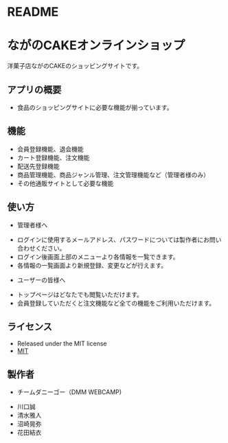 # README

ながのCAKEオンラインショップ
=====

洋菓子店ながのCAKEのショッピングサイトです。

## アプリの概要

* 食品のショッピングサイトに必要な機能が揃っています。

## 機能

* 会員登録機能、退会機能
* カート登録機能、注文機能
* 配送先登録機能
* 商品管理機能、商品ジャンル管理、注文管理機能など（管理者様のみ）
* その他通販サイトとして必要な機能

## 使い方

* 管理者様へ
- ログインに使用するメールアドレス、パスワードについては製作者にお問い合わせください。
- ログイン後画面上部のメニューより各情報を一覧できます。
- 各情報の一覧画面より新規登録、変更などが行えます。

* ユーザーの皆様へ
- トップページはどなたでも閲覧いただけます。
- 会員登録していただくと注文機能など全ての機能をご利用いただけます。


## ライセンス

* Released under the MIT license
* [MIT](https://opensource.org/licenses/mit-license.php)


## 製作者

* チームダニーゴー（DMM WEBCAMP)
- 川口誠
- 清水雅人
- 沼崎晃弥
- 花田結衣
